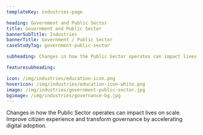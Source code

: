 ```yaml
---
templateKey: industries-page

heading: Government and Public Sector
title: Government and Public Sector
bannerSubTitle: Industries
bannerTitle: Government / Public Sector
caseStudyTag: government-public-sector

subheading: Changes in how the Public Sector operates can impact lives on scale. Improve citizen experience and transform governance by accelerating digital adoption.

featuresubheading: 

icon: /img/industries/education-icon.png
hovericon: /img/industries/education-icon-white.png
image: /img/industries/government-public-sector.jpg
bgimage: /img/industries/governance-bg.jpg
---
```


Changes in how the Public Sector operates can impact lives on scale. Improve citizen experience and transform governance by accelerating digital adoption.
